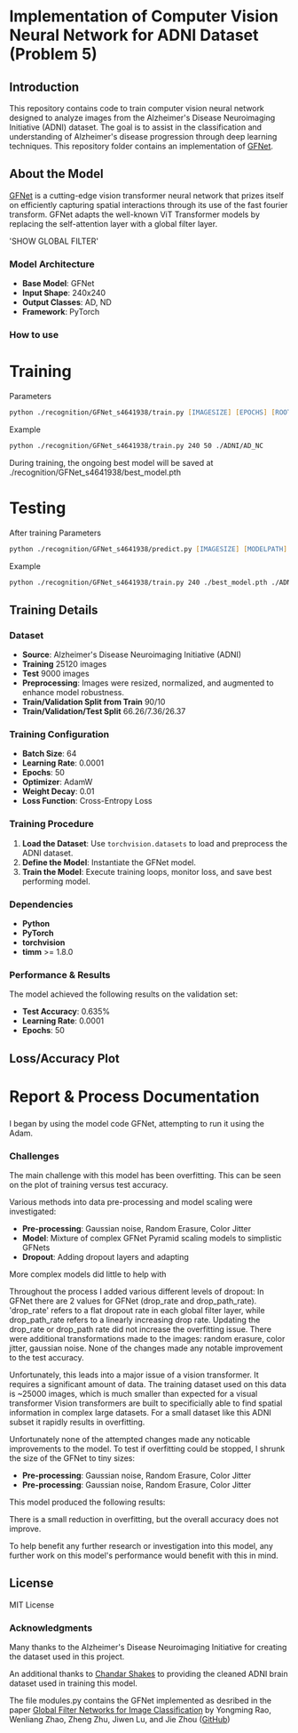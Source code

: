 # Implementation of Computer Vision Neural Network for ADNI Dataset (Problem 5)

## Introduction

This repository contains code to train computer vision neural network designed to analyze images from the Alzheimer's Disease Neuroimaging Initiative (ADNI) dataset. The goal is to assist in the classification and understanding of Alzheimer's disease progression through deep learning techniques. This repository folder contains an implementation of [GFNet](https://ieeexplore.ieee.org/document/10091201).

## About the Model

[GFNet](https://ieeexplore.ieee.org/document/10091201) is a cutting-edge vision transformer neural network that prizes itself on efficiently capturing spatial interactions through its use of the fast fourier transform. GFNet adapts the well-known ViT Transformer models by replacing the self-attention layer with a global filter layer. 

'SHOW GLOBAL FILTER'

### Model Architecture
- **Base Model**: GFNet
- **Input Shape**: 240x240
- **Output Classes**: AD, ND
- **Framework**: PyTorch

### How to use

# Training
Parameters
```zsh
python ./recognition/GFNet_s4641938/train.py [IMAGESIZE] [EPOCHS] [ROOTDATAPATH]
```

Example
```zsh
python ./recognition/GFNet_s4641938/train.py 240 50 ./ADNI/AD_NC
```

During training, the ongoing best model will be saved at ./recognition/GFNet_s4641938/best_model.pth

# Testing
After training
Parameters
```zsh
python ./recognition/GFNet_s4641938/predict.py [IMAGESIZE] [MODELPATH] [ROOTDATAPATH]
```

Example
```zsh
python ./recognition/GFNet_s4641938/train.py 240 ./best_model.pth ./ADNI/AD_NC
```

## Training Details

### Dataset
- **Source**: Alzheimer's Disease Neuroimaging Initiative (ADNI)
- **Training** 25120 images
- **Test** 9000 images
- **Preprocessing**: Images were resized, normalized, and augmented to enhance model robustness.
- **Train/Validation Split from Train** 90/10
- **Train/Validation/Test Split** 66.26/7.36/26.37

### Training Configuration
- **Batch Size**: 64
- **Learning Rate**: 0.0001
- **Epochs**: 50
- **Optimizer**: AdamW
- **Weight Decay**: 0.01
- **Loss Function**: Cross-Entropy Loss

### Training Procedure
1. **Load the Dataset**: Use `torchvision.datasets` to load and preprocess the ADNI dataset.
2. **Define the Model**: Instantiate the GFNet model.
3. **Train the Model**: Execute training loops, monitor loss, and save best performing model.

### Dependencies
- **Python**
- **PyTorch**
- **torchvision**
- **timm** >= 1.8.0

### Performance & Results
The model achieved the following results on the validation set:
- **Test Accuracy**: 0.635%
- **Learning Rate**: 0.0001
- **Epochs**: 50

## Loss/Accuracy Plot


# Report & Process Documentation
###
I began by using the model code GFNet, attempting to run it using the Adam.

### Challenges
The main challenge with this model has been overfitting.
This can be seen on the plot of training versus test accuracy.

Various methods into data pre-processing and model scaling were investigated:
- **Pre-processing**: Gaussian noise, Random Erasure, Color Jitter
- **Model**: Mixture of complex GFNet Pyramid scaling models to simplistic GFNets
- **Dropout**: Adding dropout layers and adapting

More complex models did little to help with 

Throughout the process I added various different levels of dropout: In GFNet there are 2 values for GFNet (drop_rate and drop_path_rate).
'drop_rate' refers to a flat dropout rate in each global filter layer, while drop_path_rate refers to a linearly increasing drop rate. 
Updating the drop_rate or drop_path rate did not increase the overfitting issue.
There were additional transformations made to the images: random erasure, color jitter, gaussian noise.
None of the changes made any notable improvement to the test accuracy. 

Unfortunately, this leads into a major issue of a vision transformer. It requires a significant amount of data.
The training dataset used on this data is ~25000 images, which is much smaller than expected for a visual transformer
Vision transformers are built to specificially able to find spatial information in complex large datasets. 
For a small dataset like this ADNI subset it rapidly results in overfitting.

Unfortunately none of the attempted changes made any noticable improvements to the model. 
To test if overfitting could be stopped, I shrunk the size of the GFNet to tiny sizes:
- **Pre-processing**: Gaussian noise, Random Erasure, Color Jitter
- **Pre-processing**: Gaussian noise, Random Erasure, Color Jitter

This model produced the following results:


There is a small reduction in overfitting, but the overall accuracy does not improve. 





To help benefit any further research or investigation into this model, any further work on this model's performance would benefit with this in mind. 

## License
MIT License

### Acknowledgments
Many thanks to the Alzheimer's Disease Neuroimaging Initiative for creating the dataset used in this project.

An additional thanks to [Chandar Shakes](https://github.com/shakes76) to providing the cleaned ADNI brain dataset used in training this model. 

The file modules.py contains the GFNet implemented as desribed in the paper [Global Filter Networks for Image Classification](https://arxiv.org/abs/2107.00645) by Yongming Rao, Wenliang Zhao, Zheng Zhu, Jiwen Lu, and Jie Zhou ([GitHub](https://github.com/raoyongming/GFNet))

